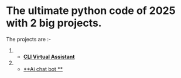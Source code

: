 #  The ultimate python code of 2025 with 2 big projects.

The projects are :-
1) - [**CLI Virtual Assistant**](https://github.com/gomugomucode/Jarvis)
2) - [**Ai chat bot **](https://github.com/gomugomucode/AI-Chat-bot)  
